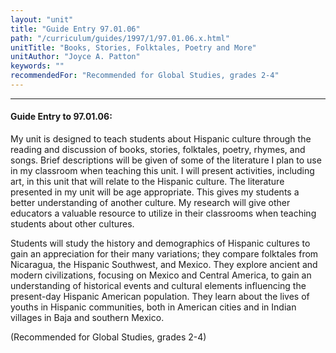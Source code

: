 ```yaml
---
layout: "unit"
title: "Guide Entry 97.01.06"
path: "/curriculum/guides/1997/1/97.01.06.x.html"
unitTitle: "Books, Stories, Folktales, Poetry and More"
unitAuthor: "Joyce A. Patton"
keywords: ""
recommendedFor: "Recommended for Global Studies, grades 2-4"
---
```

<body>
<hr/>
<h4>
Guide Entry to 97.01.06:
</h4>
<p>
My unit is designed to teach students about Hispanic culture through the reading and discussion of books, stories, folktales, poetry, rhymes, and songs. Brief descriptions will be given of some of the literature I plan to use in my classroom when teaching this unit. I will present activities, including art, in this unit that will relate to the Hispanic culture. The literature presented in my unit will be age appropriate. This gives my students a better understanding of another culture. My research will give other educators a valuable resource to utilize in their classrooms when teaching students about other cultures.
</p>
<p>
Students will study the history and demographics of Hispanic cultures to gain an appreciation for their many variations; they compare folktales from Nicaragua, the Hispanic Southwest, and Mexico. They explore ancient and modern civilizations, focusing on Mexico and Central America, to gain an understanding of historical events and cultural elements influencing the present-day Hispanic American population. They learn about the lives of youths in Hispanic communities, both in American cities and in Indian villages in Baja and southern Mexico.
</p>
<p>
(Recommended for Global Studies, grades 2-4)
</p>
</body>